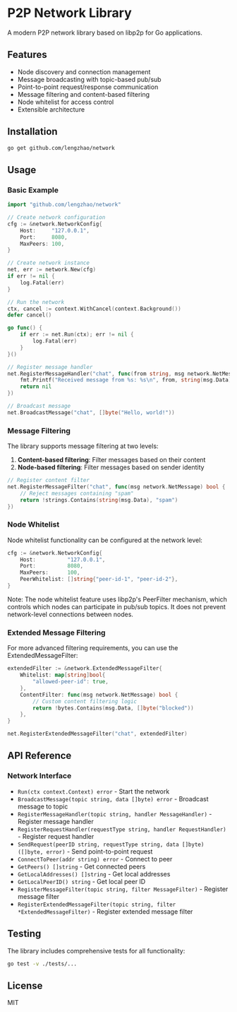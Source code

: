 # P2P Network Library

A modern P2P network library based on libp2p for Go applications.

## Features

- Node discovery and connection management
- Message broadcasting with topic-based pub/sub
- Point-to-point request/response communication
- Message filtering and content-based filtering
- Node whitelist for access control
- Extensible architecture

## Installation

```bash
go get github.com/lengzhao/network
```

## Usage

### Basic Example

```go
import "github.com/lengzhao/network"

// Create network configuration
cfg := &network.NetworkConfig{
    Host:     "127.0.0.1",
    Port:     8080,
    MaxPeers: 100,
}

// Create network instance
net, err := network.New(cfg)
if err != nil {
    log.Fatal(err)
}

// Run the network
ctx, cancel := context.WithCancel(context.Background())
defer cancel()

go func() {
    if err := net.Run(ctx); err != nil {
        log.Fatal(err)
    }
}()

// Register message handler
net.RegisterMessageHandler("chat", func(from string, msg network.NetMessage) error {
    fmt.Printf("Received message from %s: %s\n", from, string(msg.Data))
    return nil
})

// Broadcast message
net.BroadcastMessage("chat", []byte("Hello, world!"))
```

### Message Filtering

The library supports message filtering at two levels:

1. **Content-based filtering**: Filter messages based on their content
2. **Node-based filtering**: Filter messages based on sender identity

```go
// Register content filter
net.RegisterMessageFilter("chat", func(msg network.NetMessage) bool {
    // Reject messages containing "spam"
    return !strings.Contains(string(msg.Data), "spam")
})
```

### Node Whitelist

Node whitelist functionality can be configured at the network level:

```go
cfg := &network.NetworkConfig{
    Host:          "127.0.0.1",
    Port:          8080,
    MaxPeers:      100,
    PeerWhitelist: []string{"peer-id-1", "peer-id-2"},
}
```

Note: The node whitelist feature uses libp2p's PeerFilter mechanism, which controls which nodes can participate in pub/sub topics. It does not prevent network-level connections between nodes.

### Extended Message Filtering

For more advanced filtering requirements, you can use the ExtendedMessageFilter:

```go
extendedFilter := &network.ExtendedMessageFilter{
    Whitelist: map[string]bool{
        "allowed-peer-id": true,
    },
    ContentFilter: func(msg network.NetMessage) bool {
        // Custom content filtering logic
        return !bytes.Contains(msg.Data, []byte("blocked"))
    },
}

net.RegisterExtendedMessageFilter("chat", extendedFilter)
```

## API Reference

### Network Interface

- `Run(ctx context.Context) error` - Start the network
- `BroadcastMessage(topic string, data []byte) error` - Broadcast message to topic
- `RegisterMessageHandler(topic string, handler MessageHandler)` - Register message handler
- `RegisterRequestHandler(requestType string, handler RequestHandler)` - Register request handler
- `SendRequest(peerID string, requestType string, data []byte) ([]byte, error)` - Send point-to-point request
- `ConnectToPeer(addr string) error` - Connect to peer
- `GetPeers() []string` - Get connected peers
- `GetLocalAddresses() []string` - Get local addresses
- `GetLocalPeerID() string` - Get local peer ID
- `RegisterMessageFilter(topic string, filter MessageFilter)` - Register message filter
- `RegisterExtendedMessageFilter(topic string, filter *ExtendedMessageFilter)` - Register extended message filter

## Testing

The library includes comprehensive tests for all functionality:

```bash
go test -v ./tests/...
```

## License

MIT